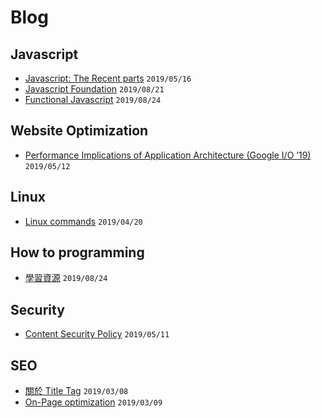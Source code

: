 # Blog

## Javascript
- [Javascript: The Recent parts](https://github.com/Clarencef/blog/issues/7) ```2019/05/16```
- [Javascript Foundation](https://github.com/Clarencef/blog/issues/8) ```2019/08/21```
- [Functional Javascript](https://github.com/Clarencef/blog/issues/9) ```2019/08/24```

## Website Optimization
- [Performance Implications of Application Architecture (Google I/O ’19)](https://github.com/Clarencef/blog/issues/6) ```2019/05/12```
## Linux
- [Linux commands](https://github.com/Clarencef/blog/issues/3) ```2019/04/20```

## How to programming
- [學習資源](https://github.com/Clarencef/blog/issues/4) ```2019/08/24```

## Security
- [Content Security Policy](https://github.com/Clarencef/blog/issues/5) ```2019/05/11```

## SEO
- [關於 Title Tag](https://github.com/Clarencef/blog/issues/1) ```2019/03/08```
- [On-Page optimization](https://github.com/Clarencef/blog/issues/2) ```2019/03/09```
